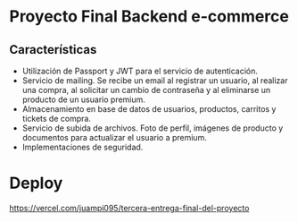 # Proyecto Final Backend e-commerce

## Características

- Utilización de Passport y JWT para el servicio de autenticación.
- Servicio de mailing. Se recibe un email al registrar un usuario, al realizar una compra, al solicitar un cambio de contraseña y al eliminarse un producto de un usuario premium.
- Almacenamiento en base de datos de usuarios, productos, carritos y tickets de compra.
- Servicio de subida de archivos. Foto de perfil, imágenes de producto y documentos para actualizar el usuario a premium.
- Implementaciones de seguridad.

# Deploy

https://vercel.com/juampi095/tercera-entrega-final-del-proyecto
